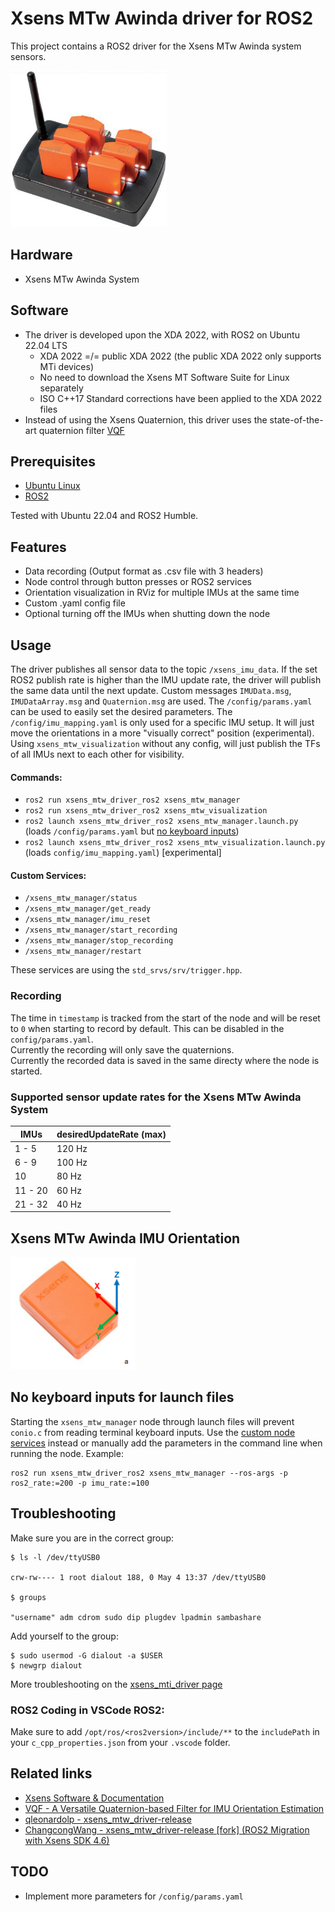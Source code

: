 # Xsens MTw Awinda driver for ROS2

This project contains a ROS2 driver for the Xsens MTw Awinda system sensors.

<img src="xsens_mtw_awinda_system.jpg" alt="Image Description" width="250" height="250">


## Hardware

- Xsens MTw Awinda System


## Software

- The driver is developed upon the XDA 2022, with ROS2 on Ubuntu 22.04 LTS
    - XDA 2022 =/= public XDA 2022 (the public XDA 2022 only supports MTi devices)
    - No need to download the Xsens MT Software Suite for Linux separately
    - ISO C++17 Standard corrections have been applied to the XDA 2022 files
- Instead of using the Xsens Quaternion, this driver uses the state-of-the-art quaternion filter [VQF](https://doi.org/10.1016/j.inffus.2022.10.014)


## Prerequisites

- [Ubuntu Linux](https://www.releases.ubuntu.com/)
- [ROS2](https://docs.ros.org/)

Tested with Ubuntu 22.04 and ROS2 Humble.


## Features

- Data recording (Output format as .csv file with 3 headers)
- Node control through button presses or ROS2 services
- Orientation visualization in RViz for multiple IMUs at the same time
- Custom .yaml config file
- Optional turning off the IMUs when shutting down the node


## Usage

The driver publishes all sensor data to the topic `/xsens_imu_data`. If the set ROS2 publish rate is higher than the IMU update rate, the driver will publish the same data until the next update. Custom messages `IMUData.msg`, `IMUDataArray.msg` and `Quaternion.msg` are used. The `/config/params.yaml` can be used to easily set the desired parameters. The `/config/imu_mapping.yaml` is only used for a specific IMU setup. It will just move the orientations in a more "visually correct" position (experimental). Using `xsens_mtw_visualization` without any config, will just publish the TFs of all IMUs next to each other for visibility.


#### Commands:

- `ros2 run xsens_mtw_driver_ros2 xsens_mtw_manager`
- `ros2 run xsens_mtw_driver_ros2 xsens_mtw_visualization`
- `ros2 launch xsens_mtw_driver_ros2 xsens_mtw_manager.launch.py` (loads `/config/params.yaml` but [no keyboard inputs](#no-keyboard-inputs-for-launch-files))
- `ros2 launch xsens_mtw_driver_ros2 xsens_mtw_visualization.launch.py` (loads `config/imu_mapping.yaml`) [experimental]


#### Custom Services:

- `/xsens_mtw_manager/status`
- `/xsens_mtw_manager/get_ready`
- `/xsens_mtw_manager/imu_reset`
- `/xsens_mtw_manager/start_recording`
- `/xsens_mtw_manager/stop_recording`
- `/xsens_mtw_manager/restart`

These services are using the `std_srvs/srv/trigger.hpp`.


### Recording

The time in `timestamp` is tracked from the start of the node and will be reset to `0` when starting to record by default. This can be disabled in the `config/params.yaml`. \
Currently the recording will only save the quaternions. \
Currently the recorded data is saved in the same directy where the node is started.


### Supported sensor update rates for the Xsens MTw Awinda System

|    IMUs  | desiredUpdateRate (max) |
|----------|-------------------------|
|   1 - 5  |           120 Hz        |
|   6 - 9  |           100 Hz        |
|      10  |            80 Hz        |
| 11 - 20  |            60 Hz        |
| 21 - 32  |            40 Hz        |


## Xsens MTw Awinda IMU Orientation

<img src="xsens_mtw_awinda_imu.png" alt="Image Description" width="200" height="180">


## No keyboard inputs for launch files

Starting the `xsens_mtw_manager` node through launch files will prevent `conio.c` from reading terminal keyboard inputs. Use the [custom node services](#custom-services) instead or manually add the parameters in the command line when running the node. Example:

```
ros2 run xsens_mtw_driver_ros2 xsens_mtw_manager --ros-args -p ros2_rate:=200 -p imu_rate:=100
```


## Troubleshooting

Make sure you are in the correct group:

```
$ ls -l /dev/ttyUSB0

crw-rw---- 1 root dialout 188, 0 May 4 13:37 /dev/ttyUSB0

$ groups

"username" adm cdrom sudo dip plugdev lpadmin sambashare
```

Add yourself to the group:
```
$ sudo usermod -G dialout -a $USER
$ newgrp dialout
```

More troubleshooting on the [xsens_mti_driver page](http://wiki.ros.org/xsens_mti_driver)


### ROS2 Coding in VSCode ROS2:

Make sure to add `/opt/ros/<ros2version>/include/**` to the `includePath` in your `c_cpp_properties.json` from your `.vscode` folder.


## Related links

- [Xsens Software & Documentation](https://www.movella.com/support/software-documentation)
- [VQF - A Versatile Quaternion-based Filter for IMU Orientation Estimation](https://vqf.readthedocs.io/)
- [qleonardolp - xsens_mtw_driver-release](https://github.com/qleonardolp/xsens_mtw_driver-release)
- [ChangcongWang - xsens_mtw_driver-release [fork] (ROS2 Migration with Xsens SDK 4.6)](https://github.com/ChangcongWang/xsens_mtw_driver-release)


## TODO

- Implement more parameters for `/config/params.yaml`
